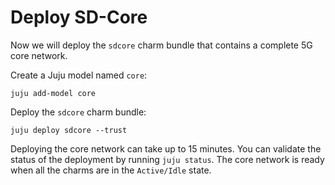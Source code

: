 # Deploy SD-Core

Now we will deploy the `sdcore` charm bundle that contains a complete 5G core network.

Create a Juju model named `core`:

```console
juju add-model core
```

Deploy the `sdcore` charm bundle:

```console
juju deploy sdcore --trust
```

Deploying the core network can take up to 15 minutes. You can validate the status of the 
deployment by running `juju status`. The core network is ready when all the charms are in the
`Active/Idle` state.

